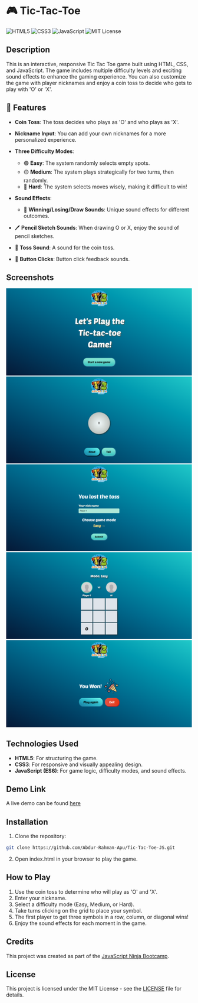 # 🎮 Tic-Tac-Toe

![HTML5](https://img.shields.io/badge/HTML5-orange?style=for-the-badge&logo=html5)
![CSS3](https://img.shields.io/badge/CSS3-blue?style=for-the-badge&logo=css3)
![JavaScript](https://img.shields.io/badge/JavaScript-yellow?style=for-the-badge&logo=javascript)
![MIT License](https://img.shields.io/badge/License-MIT-green?style=for-the-badge)

## Description

This is an interactive, responsive Tic Tac Toe game built using HTML, CSS, and JavaScript. The game includes multiple difficulty levels and exciting sound effects to enhance the gaming experience. You can also customize the game with player nicknames and enjoy a coin toss to decide who gets to play with 'O' or 'X'.

## 🌟 Features

- <b>Coin Toss</b>: The toss decides who plays as 'O' and who plays as 'X'.
- <b>Nickname Input</b>: You can add your own nicknames for a more personalized experience.
- <b>Three Difficulty Modes</b>:

  - 🟢 <b>Easy</b>: The system randomly selects empty spots.
  - 🟡 <b>Medium</b>: The system plays strategically for two turns, then randomly.
  - 🔴 <b>Hard</b>: The system selects moves wisely, making it difficult to win!

- <b>Sound Effects</b>:
  - 🎵 <b>Winning/Losing/Draw Sounds</b>: Unique sound effects for different outcomes.
- 🖊️ <b>Pencil Sketch Sounds</b>: When drawing O or X, enjoy the sound of pencil sketches.
- 🎲 <b>Toss Sound</b>: A sound for the coin toss.
- 🔘 <b>Button Clicks</b>: Button click feedback sounds.

## Screenshots

![Home page](./assets/screenshots/home.png)
![Toss page](./assets/screenshots/toss.png)
![Edit page](./assets/screenshots/edit.png)
![Game page](./assets/screenshots/game.png)
![End page](./assets/screenshots/result.png)

## Technologies Used

- <b>HTML5</b>: For structuring the game.
- <b>CSS3</b>: For responsive and visually appealing design.
- <b>JavaScript (ES6)</b>: For game logic, difficulty modes, and sound effects.

## Demo Link

A live demo can be found [here](https://abdur-rahman-apu.github.io/Tic-Tac-Toe-JS/)

## Installation

1.  Clone the repository:

```bash
git clone https://github.com/Abdur-Rahman-Apu/Tic-Tac-Toe-JS.git
```

2.  Open index.html in your browser to play the game.

## How to Play

1. Use the coin toss to determine who will play as 'O' and 'X'.
2. Enter your nickname.
3. Select a difficulty mode (Easy, Medium, or Hard).
4. Take turns clicking on the grid to place your symbol.
5. The first player to get three symbols in a row, column, or diagonal wins!
6. Enjoy the sound effects for each moment in the game.

## Credits

This project was created as part of the [JavaScript Ninja Bootcamp](https://webdeveloperbd.net/js-bootcamp/).

## License

This project is licensed under the MIT License - see the [LICENSE](./LICENSE.md) file for details.
